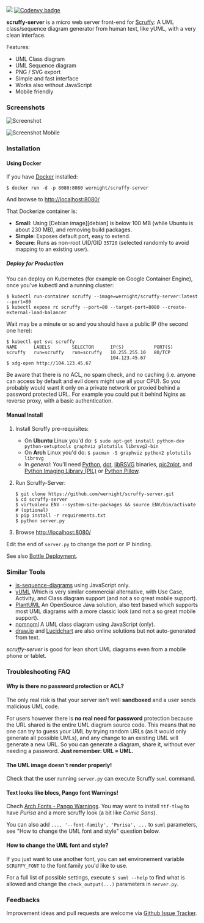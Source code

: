 [![](https://images.microbadger.com/badges/image/wernight/scruffy-server.svg)](http://microbadger.com/images/wernight/scruffy-server "Get your own image badge on microbadger.com") [![Codenvy badge](http://beta.codenvy.com/factory/resources/codenvy-contribute.svg)](http://beta.codenvy.com/f?url=https://github.com/wernight/scruffy-server 'Start development server on Codenvy')

**scruffy-server** is a micro web server front-end for [Scruffy](https://github.com/aivarsk/scruffy): A UML class/sequence diagram generator from human text, like yUML, with a very clean interface.

Features:

 * UML Class diagram
 * UML Sequence diagram
 * PNG / SVG export
 * Simple and fast interface
 * Works also without JavaScript
 * Mobile friendly


### Screenshots

![Screenshot](https://github.com/wernight/scruffy-server/raw/master/screenshot.png)

![Screenshot Mobile](https://github.com/wernight/scruffy-server/raw/master/screenshot-mobile.png)


### Installation


#### Using Docker

If you have [Docker](https://www.docker.com/) installed:

    $ docker run -d -p 8080:8080 wernight/scruffy-server

And browse to [http://localhost:8080/](http://localhost:8080/)

That Dockerize container is:

  * **Small**: Using [Debian image][debian] is below 100 MB (while Ubuntu is about 230 MB), and removing build packages.
  * **Simple**: Exposes default port, easy to extend.
  * **Secure**: Runs as non-root UID/GID `35726` (selected randomly to avoid mapping to an existing user).


##### Deploy for Production

You can deploy on Kubernetes (for example on Google Container Engine), once you've kubectl and a running cluster:

    $ kubectl run-container scruffy --image=wernight/scruffy-server:latest --port=80
    $ kubectl expose rc scruffy --port=80 --target-port=8080 --create-external-load-balancer

Wait may be a minute or so and you should have a public IP (the second one here):

    $ kubectl get svc scruffy
    NAME      LABELS        SELECTOR      IP(S)           PORT(S)
    scruffy   run=scruffy   run=scruffy   10.255.255.10   80/TCP
                                          104.123.45.67
    $ xdg-open http://104.123.45.67

Be aware that there is no ACL, no spam check, and no caching (i.e. anyone can access by default and evil doers might use all your CPU). So you probably would want it only on a private network or proxied behind a password protected URL. For example you could put it behind Nginx as reverse proxy, with a basic authentication.


#### Manual Install

 1. Install Scruffy pre-requisites:
      * On **Ubuntu** Linux you'd do:
        `$ sudo apt-get install python-dev python-setuptools graphviz plotutils librsvg2-bin`
      * On **Arch** Linux you'd do:
        `$ pacman -S graphviz python2 plotutils librsvg`
      * In *general*: You'll need [Python](http://www.python.org/), [dot](http://www.graphviz.org/), [libRSVG](https://wiki.gnome.org/Projects/LibRsvg) binaries, [pic2plot](http://www.gnu.org/software/plotutils/), and [Python Imaging Library (PIL)](http://www.pythonware.com/products/pil/) or [Python Pillow](http://pillow.readthedocs.org/).
 2. Run Scruffy-Server:

        $ git clone https://github.com/wernight/scruffy-server.git
        $ cd scruffy-server
        $ virtualenv ENV --system-site-packages && source ENV/bin/activate    # (optional)
        $ pip install -r requirements.txt
        $ python server.py

 3. Browse [http://localhost:8080/](http://localhost:8080/)

Edit the end of `server.py` to change the port or IP binding.

See also [Bottle Deployment](http://bottlepy.org/docs/dev/tutorial.html#deployment).


### Similar Tools

  * [js-sequence-diagrams](https://bramp.github.io/js-sequence-diagrams/) using JavaScript only.
  * [yUML](http://yuml.me) Which is very similar commercial alternative, with Use Case, Activity, and Class diagram support (and not a so great mobile support).
  * [PlantUML](http://plantuml.sourceforge.net/) An OpenSource Java solution, also text based which supports most UML diagrams with a more classic look (and not a so great mobile support).
  * [nomnoml](http://www.nomnoml.com/) A UML class diagram using JavaScript (only).
  * [draw.io](https://www.draw.io/) and [Lucidchart](https://www.lucidchart.com/) are also online solutions but not auto-generated from text.

*scruffy-server* is good for lean short UML diagrams even from a mobile phone or tablet.


### Troubleshooting FAQ

#### Why is there no password protection or ACL?

The only real risk is that your server isn't well **sandboxed** and a user sends malicious UML code.

For users however there is **no real need for password** protection because the URL shared is the entire UML diagram source code.
This means that no one can try to guess your UML by trying random URLs (as it would only generate all possible UMLs),
and any change to an existing UML will generate a new URL. So you can generate a diagram, share it, without
ever needing a password. **Just remember: URL = UML.**


#### The UML image doesn't render properly!

Check that the user running `server.py` can execute Scruffy `suml` command.


#### Text looks like blocs, Pango font Warnings!

Chech [Arch Fonts - Pango Warnings](https://wiki.archlinux.org/index.php/fonts#Pango_Warnings). You may want to install `ttf-tlwg` to have *Purisa*
and a more scruffy look (a bit like *Comic Sans*).

You can also add `..., '--font-family', 'Purisa', ...` to `suml` parameters, see "How to change the UML font and style" question below.


#### How to change the UML font and style?

If you just want to use another font, you can set environement variable `SCRUFFY_FONT` to the font family you'd like to use.

For a full list of possible settings, execute `$ suml --help` to find what is allowed and change the `check_output(...)` parameters in `server.py`.


### Feedbacks

Improvement ideas and pull requests are welcome via
[Github Issue Tracker](https://github.com/wernight/scruffy-server/issues).
